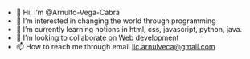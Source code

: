 - 👋 Hi, I’m @Arnulfo-Vega-Cabra
- 👀 I’m interested in changing the world through programming
- 🌱 I’m currently learning notions in html, css, javascript, python, java.
- 💞️ I’m looking to collaborate on Web development
- 📫 How to reach me through email lic.arnulveca@gmail.com

<!---
Arnulfo-Vega-Cabra/Arnulfo-Vega-Cabra is a ✨ special ✨ repository because its `README.md` (this file) appears on your GitHub profile.
You can click the Preview link to take a look at your changes.
--->
